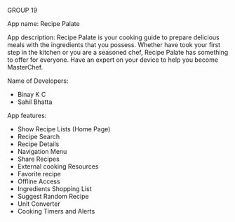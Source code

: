 GROUP 19

App name: 
Recipe Palate

App description:
Recipe Palate is your cooking guide to prepare delicious meals with the ingredients that you possess.
Whether have took your first step in the kitchen or you are a seasoned chef, Recipe Palate has something to offer for everyone.
Have an expert on your device to help you become MasterChef.


Name of Developers:
- Binay K C
- Sahil Bhatta

App features:
- Show Recipe Lists (Home Page)
- Recipe Search
- Recipe Details
- Navigation Menu
- Share Recipes
- External cooking Resources
- Favorite recipe
- Offline Access
- Ingredients Shopping List
- Suggest Random Recipe
- Unit Converter
- Cooking Timers and Alerts
